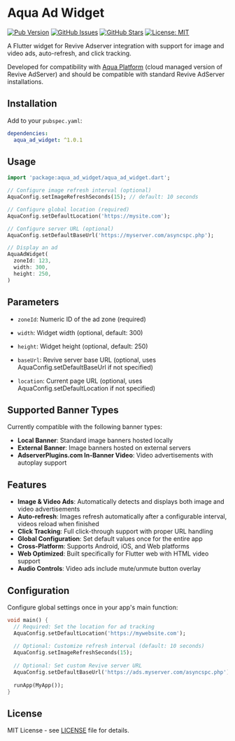 # Aqua Ad Widget

[![Pub Version](https://img.shields.io/pub/v/aqua_ad_widget)](https://pub.dev/packages/aqua_ad_widget)
[![GitHub Issues](https://img.shields.io/github/issues/appfactorysrl/aqua-ad-widget)](https://github.com/appfactorysrl/aqua-ad-widget/issues)
[![GitHub Stars](https://img.shields.io/github/stars/appfactorysrl/aqua-ad-widget)](https://github.com/appfactorysrl/aqua-ad-widget)
[![License: MIT](https://img.shields.io/badge/License-MIT-yellow.svg)](https://opensource.org/licenses/MIT)

A Flutter widget for Revive Adserver integration with support for image and video ads, auto-refresh, and click tracking.

Developed for compatibility with [Aqua Platform](https://www.aquaplatform.com) (cloud managed version of Revive AdServer) and should be compatible with standard Revive AdServer installations.

## Installation

Add to your `pubspec.yaml`:

```yaml
dependencies:
  aqua_ad_widget: ^1.0.1
```

## Usage

```dart
import 'package:aqua_ad_widget/aqua_ad_widget.dart';

// Configure image refresh interval (optional)
AquaConfig.setImageRefreshSeconds(15); // default: 10 seconds

// Configure global location (required)
AquaConfig.setDefaultLocation('https://mysite.com');

// Configure server URL (optional)
AquaConfig.setDefaultBaseUrl('https://myserver.com/asyncspc.php');

// Display an ad
AquaAdWidget(
  zoneId: 123,
  width: 300,
  height: 250,
)
```

## Parameters

- `zoneId`: Numeric ID of the ad zone (required)
- `width`: Widget width (optional, default: 300)
- `height`: Widget height (optional, default: 250)
- `baseUrl`: Revive server base URL (optional, uses AquaConfig.setDefaultBaseUrl if not specified)

- `location`: Current page URL (optional, uses AquaConfig.setDefaultLocation if not specified)

## Supported Banner Types

Currently compatible with the following banner types:
- **Local Banner**: Standard image banners hosted locally
- **External Banner**: Image banners hosted on external servers
- **AdserverPlugins.com In-Banner Video**: Video advertisements with autoplay support

## Features

- **Image & Video Ads**: Automatically detects and displays both image and video advertisements
- **Auto-refresh**: Images refresh automatically after a configurable interval, videos reload when finished
- **Click Tracking**: Full click-through support with proper URL handling
- **Global Configuration**: Set default values once for the entire app
- **Cross-Platform**: Supports Android, iOS, and Web platforms
- **Web Optimized**: Built specifically for Flutter web with HTML video support
- **Audio Controls**: Video ads include mute/unmute button overlay

## Configuration

Configure global settings once in your app's main function:

```dart
void main() {
  // Required: Set the location for ad tracking
  AquaConfig.setDefaultLocation('https://mywebsite.com');
  
  // Optional: Customize refresh interval (default: 10 seconds)
  AquaConfig.setImageRefreshSeconds(15);
  
  // Optional: Set custom Revive server URL
  AquaConfig.setDefaultBaseUrl('https://ads.myserver.com/asyncspc.php');
  
  runApp(MyApp());
}
```

## License

MIT License - see [LICENSE](LICENSE) file for details.